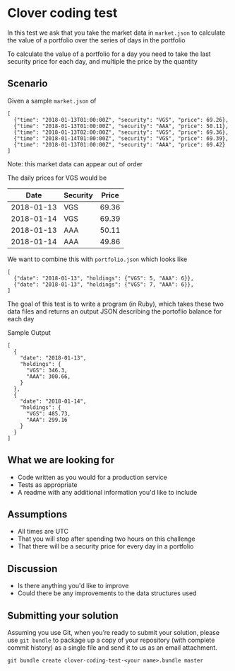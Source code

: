 # Clover coding test

In this test we ask that you take the market data in `market.json` to calculate the value of a portfolio over the series of days in the portfolio

To calculate the value of a portfolio for a day you need to take the last security price for each day, and multiple the price by the quantity

## Scenario

Given a sample `market.json` of

```
[
  {"time": "2018-01-13T01:00:00Z", "security": "VGS", "price": 69.26},
  {"time": "2018-01-13T01:00:00Z", "security": "AAA", "price": 50.11},
  {"time": "2018-01-13T02:00:00Z", "security": "VGS", "price": 69.36},
  {"time": "2018-01-14T01:00:00Z", "security": "VGS", "price": 69.39},
  {"time": "2018-01-13T01:00:00Z", "security": "AAA", "price": 69.42}
]
```

Note: this market data can appear out of order


The daily prices for VGS would be

| Date       | Security | Price |
| ---------- | -------- | ----- |
| 2018-01-13 | VGS      | 69.36 |
| 2018-01-14 | VGS      | 69.39 |
| 2018-01-13 | AAA      | 50.11 |
| 2018-01-14 | AAA      | 49.86 |

We want to combine this with `portfolio.json` which looks like

```
[
  {"date": "2018-01-13", "holdings": {"VGS": 5, "AAA": 6}},
  {"date": "2018-01-13", "holdings": {"VGS": 7, "AAA": 6}},
]
```

The goal of this test is to write a program (in Ruby), which takes these two data files and returns an output JSON describing the portoflio balance for each day

Sample Output

```
[
  {
    "date": "2018-01-13",
    "holdings": {
      "VGS": 346.3,
      "AAA": 300.66,
    }
  },
  {
    "date": "2018-01-14",
    "holdings": {
      "VGS": 485.73,
      "AAA": 299.16
    }
  }
]
```

## What we are looking for

* Code written as you would for a production service
* Tests as appropriate
* A readme with any additional information you'd like to include

## Assumptions

* All times are UTC
* That you will stop after spending two hours on this challenge
* That there will be a security price for every day in a portfolio

## Discussion

* Is there anything you'd like to improve
* Could there be any improvements to the data structures used

## Submitting your solution

Assuming you use Git, when you’re ready to submit your solution, please use `git bundle` to package up a copy of your repository (with complete commit history) as a single file and send it to us as an email attachment.

```
git bundle create clover-coding-test-<your name>.bundle master
```
